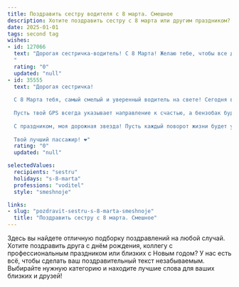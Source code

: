 ```yaml
---
title: Поздравить сестру водителя с 8 марта. Смешное
description: Хотите поздравить сестру с 8 марта или другим праздником? Наш ИИ создаст незабываемое поздравление, а вы обязательно выделитесь среди других.  
date: 2025-01-01
tags: second tag
wishes:
- id: 127066
  text: "Дорогая сестричка-водитель! С 8 Марта! Желаю тебе, чтобы все дороги были гладкими, как асфальт после свежего ремонта, а светофоры горели только зелёным, даже если ты опаздываешь на свидание! Пусть твой автомобиль всегда будет послушным, а места на парковке —  всегда свободными (даже в центре города!).  Ну и, конечно, желаю море цветов,  шоколада и  внимания!  Будь  самой крутой водительницей и  счастливой женщиной!
  "
  rating: "0"
  updated: "null"
- id: 35555
  text: "Дорогая сестричка!
  
  С 8 Марта тебя, самый смелый и уверенный водитель на свете! Сегодня все дороги мира должны быть лишь для тебя, а светофоры — только для того, чтобы радовать твою отличную скорость. Желаю, чтобы в твоем пути не было «ям» и «пробок», а только классные пешеходы, которые будут открывать тебе двери с улыбками!
  
  Пусть твой GPS всегда указывает направление к счастью, а бензобак будет полон не только горючего, но и положительных эмоций. Помни, что ты — королева за рулем и, как любая королева, заслуживаешь бесконечного внимания и аплодисментов!
  
  С праздником, моя дорожная звезда! Пусть каждый поворот жизни будет удачным, а лужи под колесами — только осенними листьями!
  
  Твой лучший пассажир! ❤️"
  rating: "0"
  updated: "null"

selectedValues:
  recipients: "sestru"
  holidays: "s-8-marta"
  professions: "voditel"
  style: "smeshnoje"

links:
- slug: "pozdravit-sestru-s-8-marta-smeshnoje"
  title: "Поздравить сестру с 8 марта. Смешное"
---
```


Здесь вы найдете отличную подборку поздравлений на любой случай.
Хотите поздравить друга с днём рождения, коллегу с профессиональным праздником или близких с Новым годом? У нас есть всё, чтобы сделать ваш поздравительный текст незабываемым. Выбирайте нужную категорию и находите лучшие слова для ваших близких и друзей!
